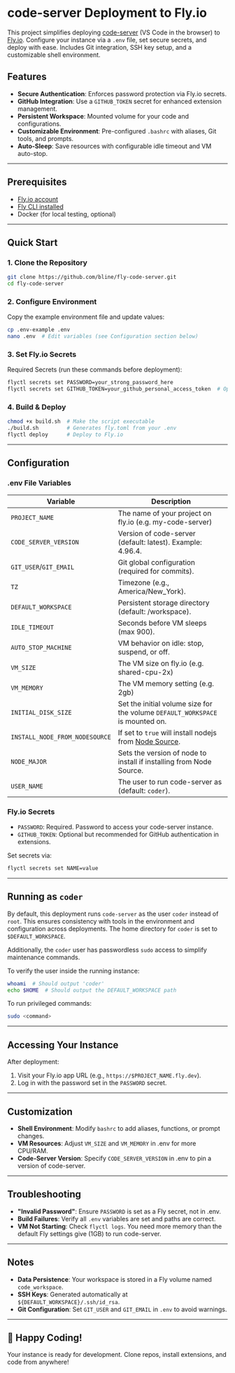 # code-server Deployment to Fly.io

This project simplifies deploying [code-server](https://github.com/coder/code-server) (VS Code in the browser) to [Fly.io](https://fly.io). Configure your instance via a `.env` file, set secure secrets, and deploy with ease. Includes Git integration, SSH key setup, and a customizable shell environment.

## Features

- **Secure Authentication**: Enforces password protection via Fly.io secrets.
- **GitHub Integration**: Use a `GITHUB_TOKEN` secret for enhanced extension management.
- **Persistent Workspace**: Mounted volume for your code and configurations.
- **Customizable Environment**: Pre-configured `.bashrc` with aliases, Git tools, and prompts.
- **Auto-Sleep**: Save resources with configurable idle timeout and VM auto-stop.

---

## Prerequisites

- [Fly.io account](https://fly.io/docs/getting-started/signing-up/)
- [Fly CLI installed](https://fly.io/docs/hands-on/install-flyctl/)
- Docker (for local testing, optional)

---

## Quick Start

### 1. Clone the Repository

```bash
git clone https://github.com/bline/fly-code-server.git
cd fly-code-server
```

### 2. Configure Environment

Copy the example environment file and update values:

```bash
cp .env-example .env
nano .env  # Edit variables (see Configuration section below)
```

### 3. Set Fly.io Secrets

Required Secrets (run these commands before deployment):

```bash
flyctl secrets set PASSWORD=your_strong_password_here
flyctl secrets set GITHUB_TOKEN=your_github_personal_access_token  # Optional but recommended
```

### 4. Build & Deploy

```bash
chmod +x build.sh  # Make the script executable
./build.sh         # Generates fly.toml from your .env
flyctl deploy      # Deploy to Fly.io
```

---

## Configuration

### .env File Variables

| Variable                       | Description                                                                                           |
| ------------------------------ | ----------------------------------------------------------------------------------------------------- |
| `PROJECT_NAME`                 | The name of your project on fly.io (e.g. my-code-server)                                              |
| `CODE_SERVER_VERSION`          | Version of code-server (default: latest). Example: 4.96.4.                                            |
| `GIT_USER`/`GIT_EMAIL`         | Git global configuration (required for commits).                                                      |
| `TZ`                           | Timezone (e.g., America/New_York).                                                                    |
| `DEFAULT_WORKSPACE`            | Persistent storage directory (default: /workspace).                                                   |
| `IDLE_TIMEOUT`                 | Seconds before VM sleeps (max 900).                                                                   |
| `AUTO_STOP_MACHINE`            | VM behavior on idle: stop, suspend, or off.                                                           |
| `VM_SIZE`                      | The VM size on fly.io (e.g. shared-cpu-2x)                                                            |
| `VM_MEMORY`                    | The VM memory setting (e.g. 2gb)                                                                      |
| `INITIAL_DISK_SIZE`            | Set the initial volume size for the volume `DEFAULT_WORKSPACE` is mounted on.                         |
| `INSTALL_NODE_FROM_NODESOURCE` | If set to `true` will install nodejs from [Node Source](https://github.com/nodesource/distributions). |
| `NODE_MAJOR`                   | Sets the version of node to install if installing from Node Source.                                   |
| `USER_NAME`                    | The user to run code-server as (default: `coder`).                                                    |

### Fly.io Secrets

- `PASSWORD`: Required. Password to access your code-server instance.
- `GITHUB_TOKEN`: Optional but recommended for GitHub authentication in extensions.

Set secrets via:

```bash
flyctl secrets set NAME=value
```

---

## Running as `coder`

By default, this deployment runs `code-server` as the user `coder` instead of `root`. This ensures consistency with tools in the environment and configuration across deployments. The home directory for `coder` is set to `$DEFAULT_WORKSPACE`.

Additionally, the `coder` user has passwordless `sudo` access to simplify maintenance commands.

To verify the user inside the running instance:

```bash
whoami  # Should output 'coder'
echo $HOME  # Should output the DEFAULT_WORKSPACE path
```

To run privileged commands:

```bash
sudo <command>
```

---

## Accessing Your Instance

After deployment:

1. Visit your Fly.io app URL (e.g., `https://$PROJECT_NAME.fly.dev`).
2. Log in with the password set in the `PASSWORD` secret.

---

## Customization

- **Shell Environment**: Modify `bashrc` to add aliases, functions, or prompt changes.
- **VM Resources**: Adjust `VM_SIZE` and `VM_MEMORY` in .env for more CPU/RAM.
- **Code-Server Version**: Specify `CODE_SERVER_VERSION` in .env to pin a version of code-server.

---

## Troubleshooting

- **"Invalid Password"**: Ensure `PASSWORD` is set as a Fly secret, not in .env.
- **Build Failures**: Verify all `.env` variables are set and paths are correct.
- **VM Not Starting**: Check `flyctl logs`. You need more memory than the default Fly settings give (1GB) to run code-server.

---

## Notes

- **Data Persistence**: Your workspace is stored in a Fly volume named `code_workspace`.
- **SSH Keys**: Generated automatically at `${DEFAULT_WORKSPACE}/.ssh/id_rsa`.
- **Git Configuration**: Set `GIT_USER` and `GIT_EMAIL` in `.env` to avoid warnings.

---

## 🚀 Happy Coding!

Your instance is ready for development. Clone repos, install extensions, and code from anywhere!
